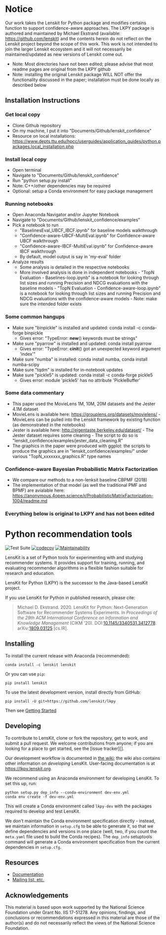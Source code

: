 

# Notice

Our work takes the Lenskit for Python package and modifies certains function to support confidence-aware approaches. The LKPY package is authored and maintained by Michael Ekstrand (available: https://github.com/lenskit) and the contents herein do not reflect on the Lenskit project beyond the scope of this work. This work is not intended to join the larger Lenskit ecosystem and it will not necessarily be maintained/updated as new versions of Lenskit come out. 

- Note: Most directories have not been edited; please advise that most readme pages are original from the LKPY github
- Note: installing the original Lenskit package WILL NOT offer the functionality discussed in the paper; installation must be done locally as described below

## Installation Instructions

### Get local copy
- Clone Github repository
- On my machine, I put it into "Documents/Github/lenskit_confidence"
- Resource on local installations: https://www.depts.ttu.edu/hpcc/userguides/application_guides/python.packages.local_installation.php

### Install local copy
- Open terminal
- Navigate to "Documents/Github/lenskit_confidence"
- Run "python setup.py install"
- Note: C++/other dependencies may be required
- Optional: setup a Conda environment for easy package management

### Running notebooks
- Open Anaconda Navigator and/or Jupyter Notebook
- Navigate to "Documents/Github/lenskit_confidence/examples"
- Pick a notebook to run
    - "BaselinesEval_UBCF_IBCF.ipynb" for baseline models walkthrough
    - "Confidence-aware-UBCF-MultiEval.ipynb" for Confidence-aware UBCF walkthrough
    - "Confidence-aware-IBCF-MultiEval.ipynb" for Confidence-aware IBCF walkthrough
    - By default, model output is say in 'my-eval' folder
- Analyze results
    - Some analysis is detailed in the respective notebooks
    - More involved analysis is done in independent notebooks
            - "TopN Evaluation - Baselines-loop.ipynb" is a notebook for looking through list sizes and running Precision and NDCG evaluations with the baseline models
            - "TopN Evaluation - Confidence-aware-loop.ipynb" is a notebook for looking through list sizes and running Precision and NDCG evaluations with the confidence-aware models
            - Note: make sure the intended folder exists

### Some common hangups
- Make sure "binpickle" is installed and updated: conda install -c conda-forge binpickle
    - Gives error: "TypeError: __new__() keywords must be strings"
- Make sure "pyarrow" is installed and updated: conda install pyarrow
    - Gives error: "TypeError: __cinit__() got an unexpected keyword argument 'index'"
- Make sure "numba" is installed: conda install numba, conda install numba-scipy
- Make sure "tqdm" is installed for in-notebook updates
- Make sure "pickle5" is updated: conda install -c conda-forge pickle5
    - Gives error: module 'pickle5' has no attribute 'PickleBuffer'

### Some data commentary
- This paper used the MovieLens 1M, 10M, 20M datasets and the Jester 4.1M dataset
- MovieLens is available here: https://grouplens.org/datasets/movielens/
        - MovieLens can be pulled into the Lenskit framework by existing function (as demonstrated in the notebooks)
- Jester is available here: http://eigentaste.berkeley.edu/dataset/
        - The Jester dataset requires some cleaning
        - The script to do so is "lenskit_confidence/examples/jester_data_cleaning.R"
- The graphics in the paper were produced with ggplot: the scripts to produce the graphics are in "lenskit_confidence/examples/" under various "TopN_xxxxxxx_graphics.R" type names

### Confidence-aware Bayesian Probabilistic Matrix Factorization
- We compare our methods to a non-lenksit baseline CBPMF (2018)
- The implementation of that model (as well the traditional PMF and BPMF) are avialable here: https://anonymous.4open.science/r/ProbabilisticMatrixFactorization-1004/readme.md

### Everything below is original to LKPY and has not been edited 

# Python recommendation tools

![Test Suite](https://github.com/lenskit/lkpy/workflows/Test%20Suite/badge.svg)
[![codecov](https://codecov.io/gh/lenskit/lkpy/branch/master/graph/badge.svg)](https://codecov.io/gh/lenskit/lkpy)
[![Maintainability](https://api.codeclimate.com/v1/badges/c02098c161112e19c148/maintainability)](https://codeclimate.com/github/lenskit/lkpy/maintainability)

LensKit is a set of Python tools for experimenting with and studying recommender
systems.  It provides support for training, running, and evaluating recommender
algorithms in a flexible fashion suitable for research and education.

LensKit for Python (LKPY) is the successor to the Java-based LensKit project.

If you use LensKit for Python in published research, please cite:

> Michael D. Ekstrand. 2020.
> LensKit for Python: Next-Generation Software for Recommender Systems Experiments.
> In <cite>Proceedings of the 29th ACM International Conference on Information and Knowledge Management</cite> (CIKM '20).
> DOI:[10.1145/3340531.3412778](https://dx.doi.org/10.1145/3340531.3412778>).
> arXiv:[1809.03125](https://arxiv.org/abs/1809.03125) [cs.IR].

## Installing

To install the current release with Anaconda (recommended):

    conda install -c lenskit lenskit

Or you can use `pip`:

    pip install lenskit

To use the latest development version, install directly from GitHub:

    pip install -U git+https://github.com/lenskit/lkpy

Then see [Getting Started](https://lkpy.lenskit.org/en/latest/GettingStarted.html)

## Developing

[issues]: https://github.com/lenskit/lkpy/issues
[workflow]: https://github.com/lenskit/lkpy/wiki/DevWorkflow

To contribute to LensKit, clone or fork the repository, get to work, and submit
a pull request.  We welcome contributions from anyone; if you are looking for a
place to get started, see the [issue tracker][].

Our development workflow is documented in [the wiki][workflow]; the wiki also
contains other information on *developing* LensKit. User-facing documentation is
at <https://lkpy.lenskit.org>.


We recommend using an Anaconda environment for developing LensKit.  To set this
up, run:

    python setup.py dep_info --conda-environment dev-env.yml
    conda env create -f dev-env.yml

This will create a Conda environment called `lkpy-dev` with the packages
required to develop and test LensKit.

We don't maintain the Conda environment specification directly - instead, we
maintain information in `setup.cfg` to be able to generate it, so that we define
dependencies and versions in one place (well, two, if you count the `meta.yaml`
file used to build the Conda recipes).  The `dep_info` setuptools command will
generate a Conda environment specification from the current dependencies in
`setup.cfg`.

## Resources

- [Documentation](https://lkpy.lenskit.org)
- [Mailing list, etc.](https://lenskit.org/connect)

## Acknowledgements

This material is based upon work supported by the National Science Foundation
under Grant No. IIS 17-51278. Any opinions, findings, and conclusions or
recommendations expressed in this material are those of the author(s) and do not
necessarily reflect the views of the National Science Foundation.
